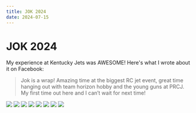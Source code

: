 ```yaml
---
title: JOK 2024
date: 2024-07-15
---
```


# JOK 2024

My experience at Kentucky Jets was AWESOME!
Here's what I wrote about it on Facebook:

> Jok is a wrap! Amazing time at the biggest RC jet event, great time hanging out with team horizon hobby and the young guns at PRCJ. My first time out here and I can’t wait for next time!

![](https://liozengphotos.s3.us-east-2.amazonaws.com/IMG_6732.jpg)
![](https://liozengphotos.s3.us-east-2.amazonaws.com/IMG_6730.jpg)
![](https://liozengphotos.s3.us-east-2.amazonaws.com/IMG_6786.JPG)
![](https://liozengphotos.s3.us-east-2.amazonaws.com/IMG_6897.jpg)
![](https://liozengphotos.s3.us-east-2.amazonaws.com/IMG_6656.jpg)
![](https://liozengphotos.s3.us-east-2.amazonaws.com/IMG_6673.JPG)
![](https://liozengphotos.s3.us-east-2.amazonaws.com/IMG_6984.JPG)
![](https://liozengphotos.s3.us-east-2.amazonaws.com/IMG_6747.jpg)
